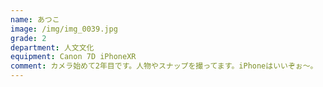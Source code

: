 ```yaml
---
name: あつこ
image: /img/img_0039.jpg
grade: 2
department: 人文文化
equipment: Canon 7D iPhoneXR
comment: カメラ始めて2年目です。人物やスナップを撮ってます。iPhoneはいいぞぉ〜。
---
```

